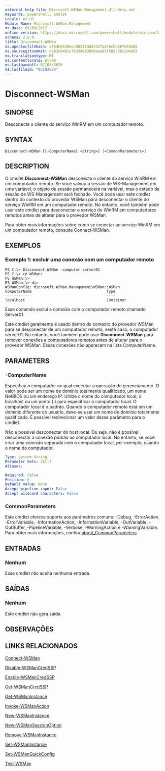 ```yaml
---
external help file: Microsoft.WSMan.Management.dll-Help.xml
keywords: powershell, cmdlet
Locale: en-US
Module Name: Microsoft.WSMan.Management
ms.date: 06/09/2017
online version: https://docs.microsoft.com/powershell/module/microsoft.wsman.management/disconnect-wsman?view=powershell-7&WT.mc_id=ps-gethelp
schema: 2.0.0
title: Disconnect-WSMan
ms.openlocfilehash: a754b6530ecd8b3153d82327a246cbb387d53dd5
ms.sourcegitcommit: de63e9481cf8024883060aae61fb02c59c2de662
ms.translationtype: MT
ms.contentlocale: pt-BR
ms.lasthandoff: 07/03/2020
ms.locfileid: "93193024"
---
```

# Disconnect-WSMan

## SINOPSE
Desconecta o cliente do serviço WinRM em um computador remoto.

## SYNTAX

```
Disconnect-WSMan [[-ComputerName] <String>] [<CommonParameters>]
```

## DESCRIPTION
O cmdlet **Disconnect-WSMan** desconecta o cliente do serviço WinRM em um computador remoto.
Se você salvou a sessão de WS-Management em uma variável, o objeto de sessão permanecerá na variável, mas o estado da sessão de WS-Management será fechado.
Você pode usar este cmdlet dentro do contexto do provedor WSMan para desconectar o cliente do serviço WinRM em um computador remoto.
No entanto, você também pode usar este cmdlet para desconectar o serviço do WinRM em computadores remotos antes de alterar para o provedor WSMan.

Para obter mais informações sobre como se conectar ao serviço WinRM em um computador remoto, consulte Connect-WSMan.

## EXEMPLOS

### Exemplo 1: excluir uma conexão com um computador remoto

```
PS C:\> Disconnect-WSMan -computer server01
PS C:\> cd WSMan:
PS WSMan:\>
PS WSMan:\> dir
WSManConfig: Microsoft.WSMan.Management\WSMan::WSMan
ComputerName                                  Type
------------                                  ----
localhost                                     Container
```

Esse comando exclui a conexão com o computador remoto chamado Server01.

Este cmdlet geralmente é usado dentro do contexto do provedor WSMan para se desconectar de um computador remoto, neste caso, o computador server01.
No entanto, você também pode usar **Disconnect-WSMan** para remover conexões a computadores remotos antes de alterar para o provedor WSMan.
Essas conexões não aparecem na lista ComputerName.

## PARAMETERS

### -ComputerName
Especifica o computador no qual executar a operação de gerenciamento.
O valor pode ser um nome de domínio totalmente qualificado, um nome NetBIOS ou um endereço IP.
Utilize o nome do computador local, o localhost ou um ponto (.) para especificar o computador local.
O computador local é o padrão.
Quando o computador remoto está em um domínio diferente do usuário, deve-se usar um nome de domínio totalmente qualificado.
É possível redirecionar um valor desse parâmetro para o cmdlet.

Não é possível desconectar do host local.
Ou seja, não é possível desconectar a conexão padrão ao computador local.
No entanto, se você criar uma conexão separada com o computador local, por exemplo, usando o nome do computador.

```yaml
Type: System.String
Parameter Sets: (All)
Aliases:

Required: False
Position: 0
Default value: None
Accept pipeline input: False
Accept wildcard characters: False
```

### CommonParameters
Este cmdlet oferece suporte aos parâmetros comuns: -Debug, -ErrorAction, -ErrorVariable, -InformationAction, -InformationVariable, -OutVariable, -OutBuffer, -PipelineVariable, -Verbose, -WarningAction e -WarningVariable. Para obter mais informações, confira [about_CommonParameters](https://go.microsoft.com/fwlink/?LinkID=113216).

## ENTRADAS

### Nenhum
Esse cmdlet não aceita nenhuma entrada.

## SAÍDAS

### Nenhum
Este cmdlet não gera saída.

## OBSERVAÇÕES

## LINKS RELACIONADOS

[Connect-WSMan](Connect-WSMan.md)

[Disable-WSManCredSSP](Disable-WSManCredSSP.md)

[Enable-WSManCredSSP](Enable-WSManCredSSP.md)

[Get-WSManCredSSP](Get-WSManCredSSP.md)

[Get-WSManInstance](Get-WSManInstance.md)

[Invoke-WSManAction](Invoke-WSManAction.md)

[New-WSManInstance](New-WSManInstance.md)

[New-WSManSessionOption](New-WSManSessionOption.md)

[Remove-WSManInstance](Remove-WSManInstance.md)

[Set-WSManInstance](Set-WSManInstance.md)

[Set-WSManQuickConfig](Set-WSManQuickConfig.md)

[Test-WSMan](Test-WSMan.md)

